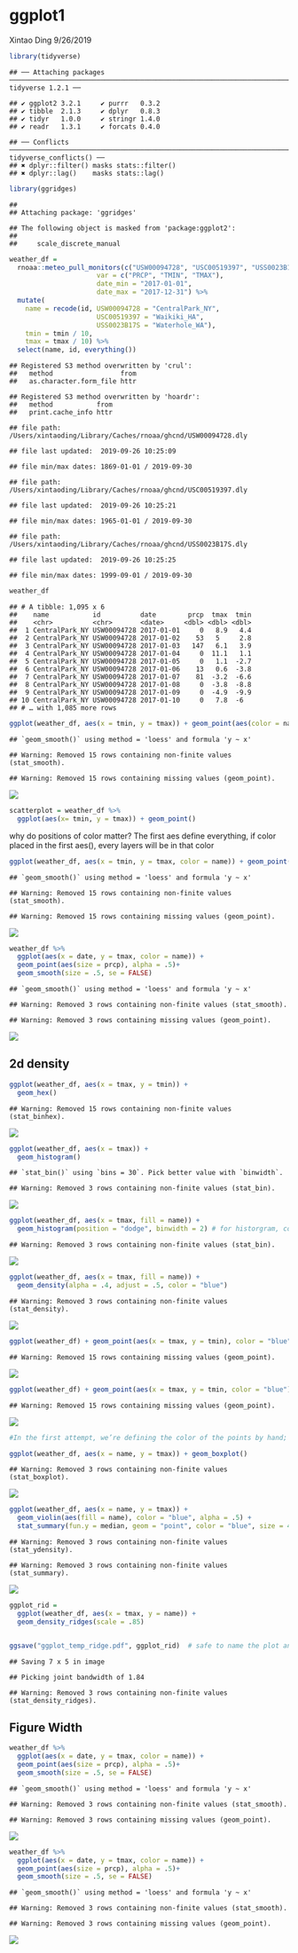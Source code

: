 ggplot1
================
Xintao Ding
9/26/2019

``` r
library(tidyverse)
```

    ## ── Attaching packages ───────────────────────────────────────────────────────────────────────── tidyverse 1.2.1 ──

    ## ✔ ggplot2 3.2.1     ✔ purrr   0.3.2
    ## ✔ tibble  2.1.3     ✔ dplyr   0.8.3
    ## ✔ tidyr   1.0.0     ✔ stringr 1.4.0
    ## ✔ readr   1.3.1     ✔ forcats 0.4.0

    ## ── Conflicts ──────────────────────────────────────────────────────────────────────────── tidyverse_conflicts() ──
    ## ✖ dplyr::filter() masks stats::filter()
    ## ✖ dplyr::lag()    masks stats::lag()

``` r
library(ggridges)
```

    ## 
    ## Attaching package: 'ggridges'

    ## The following object is masked from 'package:ggplot2':
    ## 
    ##     scale_discrete_manual

``` r
weather_df = 
  rnoaa::meteo_pull_monitors(c("USW00094728", "USC00519397", "USS0023B17S"),
                      var = c("PRCP", "TMIN", "TMAX"), 
                      date_min = "2017-01-01",
                      date_max = "2017-12-31") %>%
  mutate(
    name = recode(id, USW00094728 = "CentralPark_NY", 
                      USC00519397 = "Waikiki_HA",
                      USS0023B17S = "Waterhole_WA"),
    tmin = tmin / 10,
    tmax = tmax / 10) %>%
  select(name, id, everything())
```

    ## Registered S3 method overwritten by 'crul':
    ##   method                 from
    ##   as.character.form_file httr

    ## Registered S3 method overwritten by 'hoardr':
    ##   method           from
    ##   print.cache_info httr

    ## file path:          /Users/xintaoding/Library/Caches/rnoaa/ghcnd/USW00094728.dly

    ## file last updated:  2019-09-26 10:25:09

    ## file min/max dates: 1869-01-01 / 2019-09-30

    ## file path:          /Users/xintaoding/Library/Caches/rnoaa/ghcnd/USC00519397.dly

    ## file last updated:  2019-09-26 10:25:21

    ## file min/max dates: 1965-01-01 / 2019-09-30

    ## file path:          /Users/xintaoding/Library/Caches/rnoaa/ghcnd/USS0023B17S.dly

    ## file last updated:  2019-09-26 10:25:25

    ## file min/max dates: 1999-09-01 / 2019-09-30

``` r
weather_df
```

    ## # A tibble: 1,095 x 6
    ##    name           id          date        prcp  tmax  tmin
    ##    <chr>          <chr>       <date>     <dbl> <dbl> <dbl>
    ##  1 CentralPark_NY USW00094728 2017-01-01     0   8.9   4.4
    ##  2 CentralPark_NY USW00094728 2017-01-02    53   5     2.8
    ##  3 CentralPark_NY USW00094728 2017-01-03   147   6.1   3.9
    ##  4 CentralPark_NY USW00094728 2017-01-04     0  11.1   1.1
    ##  5 CentralPark_NY USW00094728 2017-01-05     0   1.1  -2.7
    ##  6 CentralPark_NY USW00094728 2017-01-06    13   0.6  -3.8
    ##  7 CentralPark_NY USW00094728 2017-01-07    81  -3.2  -6.6
    ##  8 CentralPark_NY USW00094728 2017-01-08     0  -3.8  -8.8
    ##  9 CentralPark_NY USW00094728 2017-01-09     0  -4.9  -9.9
    ## 10 CentralPark_NY USW00094728 2017-01-10     0   7.8  -6  
    ## # … with 1,085 more rows

``` r
ggplot(weather_df, aes(x = tmin, y = tmax)) + geom_point(aes(color = name), alpha = .4) + geom_smooth(se = FALSE) + facet_grid(. ~ name)  # creating plot and printing at the same point
```

    ## `geom_smooth()` using method = 'loess' and formula 'y ~ x'

    ## Warning: Removed 15 rows containing non-finite values (stat_smooth).

    ## Warning: Removed 15 rows containing missing values (geom_point).

![](viz_1_files/figure-gfm/unnamed-chunk-2-1.png)<!-- -->

``` r
scatterplot = weather_df %>% 
  ggplot(aes(x= tmin, y = tmax)) + geom_point()
```

why do positions of color matter? The first aes define everything, if
color placed in the first aes(), every layers will be in that
color

``` r
ggplot(weather_df, aes(x = tmin, y = tmax, color = name)) + geom_point(alpha = .4) +geom_smooth(se = FALSE) + facet_grid(. ~ name)
```

    ## `geom_smooth()` using method = 'loess' and formula 'y ~ x'

    ## Warning: Removed 15 rows containing non-finite values (stat_smooth).

    ## Warning: Removed 15 rows containing missing values (geom_point).

![](viz_1_files/figure-gfm/unnamed-chunk-4-1.png)<!-- -->

``` r
weather_df %>% 
  ggplot(aes(x = date, y = tmax, color = name)) +
  geom_point(aes(size = prcp), alpha = .5)+
  geom_smooth(size = .5, se = FALSE)
```

    ## `geom_smooth()` using method = 'loess' and formula 'y ~ x'

    ## Warning: Removed 3 rows containing non-finite values (stat_smooth).

    ## Warning: Removed 3 rows containing missing values (geom_point).

![](viz_1_files/figure-gfm/unnamed-chunk-5-1.png)<!-- -->

## 2d density

``` r
ggplot(weather_df, aes(x = tmax, y = tmin)) + 
  geom_hex()
```

    ## Warning: Removed 15 rows containing non-finite values (stat_binhex).

![](viz_1_files/figure-gfm/unnamed-chunk-6-1.png)<!-- -->

``` r
ggplot(weather_df, aes(x = tmax)) + 
  geom_histogram()
```

    ## `stat_bin()` using `bins = 30`. Pick better value with `binwidth`.

    ## Warning: Removed 3 rows containing non-finite values (stat_bin).

![](viz_1_files/figure-gfm/unnamed-chunk-7-1.png)<!-- -->

``` r
ggplot(weather_df, aes(x = tmax, fill = name)) + 
  geom_histogram(position = "dodge", binwidth = 2) # for historgram, color is the out color, while fill is inside the bar color
```

    ## Warning: Removed 3 rows containing non-finite values (stat_bin).

![](viz_1_files/figure-gfm/unnamed-chunk-8-1.png)<!-- -->

``` r
ggplot(weather_df, aes(x = tmax, fill = name)) + 
  geom_density(alpha = .4, adjust = .5, color = "blue")
```

    ## Warning: Removed 3 rows containing non-finite values (stat_density).

![](viz_1_files/figure-gfm/unnamed-chunk-9-1.png)<!-- -->

``` r
ggplot(weather_df) + geom_point(aes(x = tmax, y = tmin), color = "blue")
```

    ## Warning: Removed 15 rows containing missing values (geom_point).

![](viz_1_files/figure-gfm/unnamed-chunk-10-1.png)<!-- -->

``` r
ggplot(weather_df) + geom_point(aes(x = tmax, y = tmin, color = "blue")) 
```

    ## Warning: Removed 15 rows containing missing values (geom_point).

![](viz_1_files/figure-gfm/unnamed-chunk-10-2.png)<!-- -->

``` r
#In the first attempt, we’re defining the color of the points by hand; In the second attempt, we’re implicitly creating a color variable that has the value blue everywhere; ggplot is then assigning colors according to this variable using the default color scheme.
```

``` r
ggplot(weather_df, aes(x = name, y = tmax)) + geom_boxplot()
```

    ## Warning: Removed 3 rows containing non-finite values (stat_boxplot).

![](viz_1_files/figure-gfm/unnamed-chunk-11-1.png)<!-- -->

``` r
ggplot(weather_df, aes(x = name, y = tmax)) + 
  geom_violin(aes(fill = name), color = "blue", alpha = .5) + 
  stat_summary(fun.y = median, geom = "point", color = "blue", size = 4)
```

    ## Warning: Removed 3 rows containing non-finite values (stat_ydensity).

    ## Warning: Removed 3 rows containing non-finite values (stat_summary).

![](viz_1_files/figure-gfm/unnamed-chunk-12-1.png)<!-- -->

``` r
ggplot_rid = 
  ggplot(weather_df, aes(x = tmax, y = name)) + 
  geom_density_ridges(scale = .85)


ggsave("ggplot_temp_ridge.pdf", ggplot_rid)  # safe to name the plot and then save
```

    ## Saving 7 x 5 in image

    ## Picking joint bandwidth of 1.84

    ## Warning: Removed 3 rows containing non-finite values (stat_density_ridges).

## Figure Width

``` r
weather_df %>% 
  ggplot(aes(x = date, y = tmax, color = name)) +
  geom_point(aes(size = prcp), alpha = .5)+
  geom_smooth(size = .5, se = FALSE)
```

    ## `geom_smooth()` using method = 'loess' and formula 'y ~ x'

    ## Warning: Removed 3 rows containing non-finite values (stat_smooth).

    ## Warning: Removed 3 rows containing missing values (geom_point).

![](viz_1_files/figure-gfm/unnamed-chunk-15-1.png)<!-- -->

``` r
weather_df %>% 
  ggplot(aes(x = date, y = tmax, color = name)) +
  geom_point(aes(size = prcp), alpha = .5)+
  geom_smooth(size = .5, se = FALSE)
```

    ## `geom_smooth()` using method = 'loess' and formula 'y ~ x'

    ## Warning: Removed 3 rows containing non-finite values (stat_smooth).

    ## Warning: Removed 3 rows containing missing values (geom_point).

![](viz_1_files/figure-gfm/unnamed-chunk-16-1.png)<!-- -->
